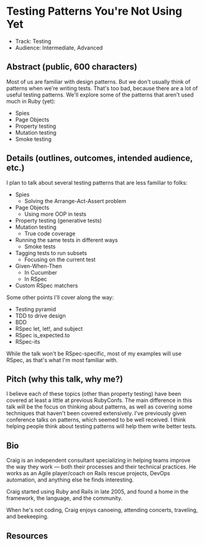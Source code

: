 Testing Patterns You're Not Using Yet
=====================================

* Track: Testing
* Audience: Intermediate, Advanced


Abstract (public, 600 characters)
--------

Most of us are familiar with design patterns.
But we don't usually think of patterns when we're writing tests.
That's too bad, because there are a lot of useful testing patterns.
We'll explore some of the patterns that aren't used much in Ruby (yet):

* Spies
* Page Objects
* Property testing
* Mutation testing
* Smoke testing


Details (outlines, outcomes, intended audience, etc.)
-------

I plan to talk about several testing patterns that are less familiar to folks:

* Spies
    * Solving the Arrange-Act-Assert problem
* Page Objects
    * Using more OOP in tests
* Property testing (generative tests)
* Mutation testing
    * True code coverage
* Running the same tests in different ways
    * Smoke tests
* Tagging tests to run subsets
    * Focusing on the current test
* Given-When-Then
    * In Cucumber
    * In RSpec
* Custom RSpec matchers

Some other points I'll cover along the way:

* Testing pyramid
* TDD to drive design
* BDD
* RSpec let, let!, and subject
* RSpec is_expected.to
* RSpec-its

While the talk won't be RSpec-specific, most of my examples will use RSpec,
as that's what I'm most familiar with.


Pitch (why this talk, why me?)
-----

I believe each of these topics (other than property testing) have been covered at least a little at previous RubyConfs.
The main difference in this talk will be the focus on thinking about patterns,
as well as covering some techniques that haven't been covered extensively.
I've previously given conference talks on patterns, which seemed to be well received.
I think helping people think about testing patterns will help them write better tests.


Bio
---

Craig is an independent consultant specializing in helping teams improve the way they work — both their processes and their technical practices. He works as an Agile player/coach on Rails rescue projects, DevOps automation, and anything else he finds interesting.

Craig started using Ruby and Rails in late 2005, and found a home in the framework, the language, and the community.

When he's not coding, Craig enjoys canoeing, attending concerts, traveling, and beekeeping.


Resources
---------
